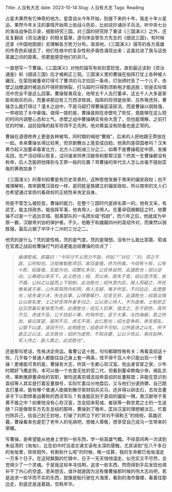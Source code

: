 Title: 人当有大志
date: 2023-10-14
Slug: 人当有大志
Tags: Reading



占星术果然有它神奇的地方。星盘说从今年开始，到接下来的十年，我走十年火星运，果然今年关注的事情开始带上些战斗色彩，比如说抄诵孙子兵法，听中央七台的海岛战争启示录，细致研究三国。对三国的研究除了重读《三国演义》之外，还反复翻阅《资治通鉴》的相关篇章，逐句体会黎东方先生的《细说三国》，有时候还拿《中国地图册》去理解各方势力分布。渐渐地，《三国演义》描写的各方英雄的传奇色彩褪去了，他们性格中的复杂性和矛盾性涌现出来；这虽拉进了我与这些英雄之间的距离，但更能感受他们的非凡。


一直想写一下曹操。《三国演义》对他的描写有些刻意贬低，直到最近读到《资治通鉴》和《细读三国》后才被刷正三观。三国演义里的曹操在指挥打仗上各种被人碾压，在荥阳被董卓打得亏了曹洪的马才捡回一条命，打张绣时丢了一个儿子，赤壁之战撤退时被追兵吓得肝胆俱裂，打马超时只得割须断袍才能逃脱；但是实际情况中完全不是这么回事。曹操智勇双全，他带五千人去打董卓，这五千人大多是家臣和刚买的兵，而董卓那边有三万西凉铁骑，指挥的将领是徐荣、吕布等虎将，曹操怎么能打得过？潼关之战中，不是马超打得曹操屁滚尿流，而是曹操以弱胜强，一举收拾了关中豪强。值得一提的是，曹操是刚在赤壁吃了败仗，竟能够在这么短的时间内调整心态和士气。赤壁之战中曹操确实有些大意了，但也能理解，之前打仗的时候，战前投降的敌军将领不乏先例，他对黄盖没有防备也是正常的。


曹操在道德修养上更是各种被骂，同时期的喊他“曹贼”，后来的人把他跟王莽放在一起。本来曹操长得比较黑，但京剧舞台上竟变成白脸。他真的是窃国者吗？汉末黄巾起义加董卓毒害北方，北方人口削减三分之二，如果不是曹操稳定中原，发展屯田，生产活动得以恢复，试问谁来供养汉献帝和那帮汉臣？终其一生曹操都没有称帝，后人怎能把他降到与王莽一般的位置？骂曹操的宋代文人怎么丝毫不提赵匡胤的黄袍加身？


《三国演义》的尊刘抑曹是有历史背景的，这种思想发展于南宋的偏安政权；也不难理解啦，南宋跟蜀汉政权一样，是同姓皇族建立的偏安政权，所以南宋的文人们也希望通过宣扬刘备政权的正统性来肯定自身。


但是不管怎么被贬低，曹操的能力，在整个三国时代是排名第一的。他有文采，有武艺，能主持政务，能指挥军事，他肯用人，会用人。在董卓窃据朝廷之时，他曹操不过是一个逃出京城、脱离部队的一名团长级“校尉”，而六年之后，他就成为中原一霸，汉献帝刘协的保护者。不久，他敢于和雄踞四州的袁绍作对，而果然以弱胜强，最后占据了中华十二州的三分之二。


他凭的是什么？凭的是性格，凭的是气度，凭的是理想。没有什么能比郭嘉、荀彧在官渡之战前给曹操打气的话更能总结曹操的优点了：

> _操谓荀彧、郭嘉曰：“今将讨不义而力不敌，何如？”对曰：“刘、项之不敌，公所知也。汉祖唯智胜项羽，故羽虽强，终为所禽。今绍有十败，公有十胜，绍虽强，无能为也。绍繁礼多仪，公任体自然，此道胜也；绍以逆动，公奉顺以率天下，此义胜也；桓、灵以来，政失于宽，绍以宽济宽，故不摄，公纠之以猛而上下知制，此治胜也；绍外宽内忌，用人而疑之，所任唯亲戚子弟，公外易简而内机明，用人无疑，唯才所宜，不问远近，此度胜也；绍多谋少决，失在后事，公得策辄行，应变无穷，此谋胜也；绍高议揖让以收名誉，士之好言饰外者多归之，公以至心待人，不为虚美，士制忠正远见而着实者皆愿为用，此德胜也；绍见人饥寒，恤念之，形于颜色，其所不见，虑或不及，公于目前小事，时有所忽，至于大事，与四海接，恩之所加，皆过其望，虽所不见，虑无不周，此仁胜也；绍大臣争权，谗言惑乱，公御下以道，浸润不行，此明胜也；绍是非不可知，公所是进之以礼，所不是正之以法，此文胜也；绍好为虚势，不知兵要，公以少克众，用兵如神，军人恃之，敌人畏之，此武胜也”。_


还是那句老话，性格决定命运。看曹公这十胜，句句都跟性格有关；再看袁绍这十败，几乎每个普通人都能往自己身上套一两条，怪不得千百人中只能出现一个曹操！更难能可贵的是，曹操有大志，终其一生都心存汉室。他出身官宦之家，少年时期好飞鹰走狗，本可以做一个衣食无忧的官二代，但看到董卓欺侮少帝、祸乱京师，果断推辞董卓给的官职，冒险逃离京城去投奔袁绍的反董联盟；并能在意识到袁绍等人其实是打着反董旗号，实际忙着瓜分地盘后，又与他们分道扬镳，自己跑去打董卓。能有哪个普通人能做到散尽家财招兵买马，还非得以卵击石，去攻击董卓手下以剽悍善战著称的西凉军队？有谁能区别于袁绍的偏安一隅，救汉献帝于青黄不接之中？如果他没有心存汉室，怎会招来荀彧、崔琰等一群忠君之士的一生追随？只是像黎东方先生总结的那样，曹操到了晚年，匡扶汉室的理想被淡忘，忙着扫除异己，给自己封王封地，打破了刘邦立下的“非刘不得称王”的规矩。英雄迟暮，曹操看来也是犯了老年人的毛病吧，想被人尊敬，想享受自己戎马一生带来的荣耀。


写曹操，是希望能从他身上学到一些东西，学一些英雄气概。不经意间再一次读到朱自清的《匆匆》，比在初中时当语文课文读有太深的感触，尤其读到“在八千多日的匆匆里，除徘徊外，有剩些什么呢”的时候，略一估算，我的生命都已匆匆溜走一万多个日子。在这轻飘飘的忙碌中，日子一天天悄悄溜走，似充实又不尽然，总觉得少了一个灵魂。于是我这些年寻找啊，追求一些东西，然而得到手后发现也填补不了内心的空虚。思来想去，或许就是因为没有像曹操那时候的伟大志向吧，若是追求一些华而不实的东西，就像是船行驶在大海里，看到的海市蜃楼，看着往那边走，到底还是迷着路，空耗年华。